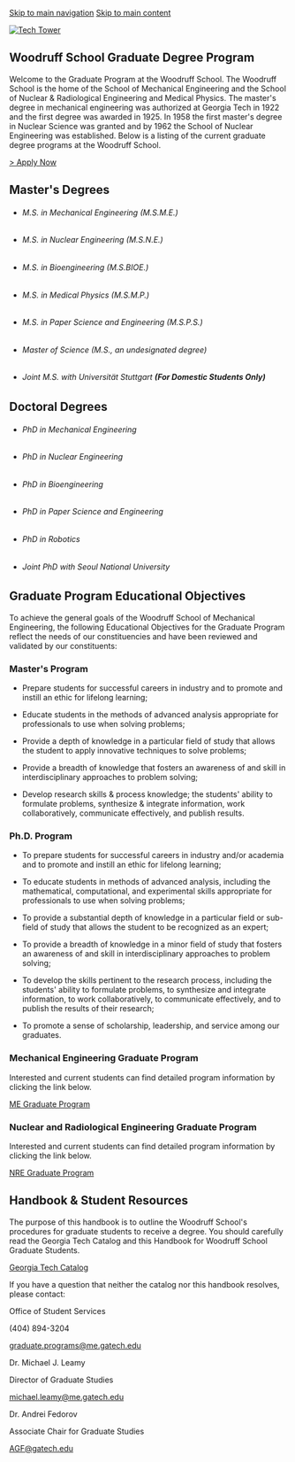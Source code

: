 [Skip to main navigation](https://me.gatech.edu/degrees-offered#main-navigation) [Skip to main content](https://me.gatech.edu/degrees-offered#main-content)

[![Tech Tower](https://me.gatech.edu/sites/default/files/2021-04/TechTower4.jpg)](https://admission.gatech.edu/apply)

## Woodruff School Graduate Degree Program

Welcome to the Graduate Program at the Woodruff School. The Woodruff School is the home of the School of Mechanical Engineering and the School of Nuclear & Radiological Engineering and Medical Physics. The master's degree in mechanical engineering was authorized at Georgia Tech in 1922 and the first degree was awarded in 1925. In 1958 the first master's degree in Nuclear Science was granted and by 1962 the School of Nuclear Engineering was established. Below is a listing of the current graduate degree programs at the Woodruff School.

[\> Apply Now](https://admission.gatech.edu/apply)

## Master's Degrees

- ###### M.S. in Mechanical Engineering (M.S.M.E.)

- ###### M.S. in Nuclear Engineering (M.S.N.E.)

- ###### M.S. in Bioengineering (M.S.BIOE.)

- ###### M.S. in Medical Physics (M.S.M.P.)

- ###### M.S. in Paper Science and Engineering (M.S.P.S.)

- ###### Master of Science (M.S., an undesignated degree)

- ###### Joint M.S. with Universität Stuttgart **(For Domestic Students Only)**


## Doctoral Degrees

- ###### PhD in Mechanical Engineering

- ###### PhD in Nuclear Engineering

- ###### PhD in Bioengineering

- ###### PhD in Paper Science and Engineering

- ###### PhD in Robotics

- ###### Joint PhD with Seoul National University


## Graduate Program Educational Objectives

To achieve the general goals of the Woodruff School of Mechanical Engineering, the following Educational Objectives for the Graduate Program reflect the needs of our constituencies and have been reviewed and validated by our constituents:

### **Master's Program**

- Prepare students for successful careers in industry and to promote and instill an ethic for lifelong learning;

- Educate students in the methods of advanced analysis appropriate for professionals to use when solving problems;

- Provide a depth of knowledge in a particular field of study that allows the student to apply innovative techniques to solve problems;

- Provide a breadth of knowledge that fosters an awareness of and skill in interdisciplinary approaches to problem solving;

- Develop research skills & process knowledge; the students' ability to formulate problems, synthesize & integrate information, work collaboratively, communicate effectively, and publish results.


### Ph.D. Program

- To prepare students for successful careers in industry and/or academia and to promote and instill an ethic for lifelong learning;

- To educate students in methods of advanced analysis, including the mathematical, computational, and experimental skills appropriate for professionals to use when solving problems;

- To provide a substantial depth of knowledge in a particular field or sub-field of study that allows the student to be recognized as an expert;

- To provide a breadth of knowledge in a minor field of study that fosters an awareness of and skill in interdisciplinary approaches to problem solving;

- To develop the skills pertinent to the research process, including the students' ability to formulate problems, to synthesize and integrate information, to work collaboratively, to communicate effectively, and to publish the results of their research;

- To promote a sense of scholarship, leadership, and service among our graduates.


### Mechanical Engineering Graduate Program

Interested and current students can find detailed program information by clicking the link below.

[ME Graduate Program](https://me.gatech.edu/graduate-program)

### Nuclear and Radiological Engineering Graduate Program

Interested and current students can find detailed program information by clicking the link below.

[NRE Graduate Program](https://me.gatech.edu/nre-graduate-program)

## Handbook & Student Resources

The purpose of this handbook is to outline the Woodruff School's procedures for graduate students to receive a degree. You should carefully read the Georgia Tech Catalog and this Handbook for Woodruff School Graduate Students.

[Georgia Tech Catalog](http://catalog.gatech.edu/)

If you have a question that neither the catalog nor this handbook resolves, please contact:

Office of Student Services

(404) 894-3204

[graduate.programs@me.gatech.edu](mailto:graduate.programs@me.gatech.edu)

Dr. Michael J. Leamy

Director of Graduate Studies

[michael.leamy@me.gatech.edu](mailto:michael.leamy@me.gatech.edu)

Dr. Andrei Fedorov

Associate Chair for Graduate Studies

[AGF@gatech.edu](mailto:AGF@gatech.edu)